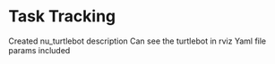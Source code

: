 # Task Tracking
Created nu_turtlebot description
Can see the turtlebot in rviz
Yaml file params included